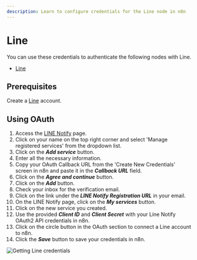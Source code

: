 ```yaml
---
description: Learn to configure credentials for the Line node in n8n
---
```


# Line

You can use these credentials to authenticate the following nodes with Line.
- [Line](../../nodes-library/nodes/Line/README.md)

## Prerequisites

Create a [Line](https://line.me/en/) account.

## Using OAuth

1. Access the [LINE Notify](https://notify-bot.line.me/en/) page.
2. Click on your name on the top right corner and select 'Manage registered services' from the dropdown list.
3. Click on the ***Add service*** button.
4. Enter all the necessary information.
5. Copy your OAuth Callback URL from the 'Create New Credentials' screen in n8n and paste it in the ***Callback URL*** field.
6. Click on the ***Agree and continue*** button.
7. Click on the ***Add*** button.
8. Check your inbox for the verification email.
9. Click on the link under the ***LINE Notify Registration URL*** in your email.
10. On the LINE Notify page, click on the ***My services*** button.
11. Click on the new service you created.
12. Use the provided ***Client ID*** and ***Client Secret*** with your Line Notify OAuth2 API credentials in n8n.
13. Click on the circle button in the OAuth section to connect a Line account to n8n.
14. Click the ***Save*** button to save your credentials in n8n.

![Getting Line credentials](./using-oauth.gif)
